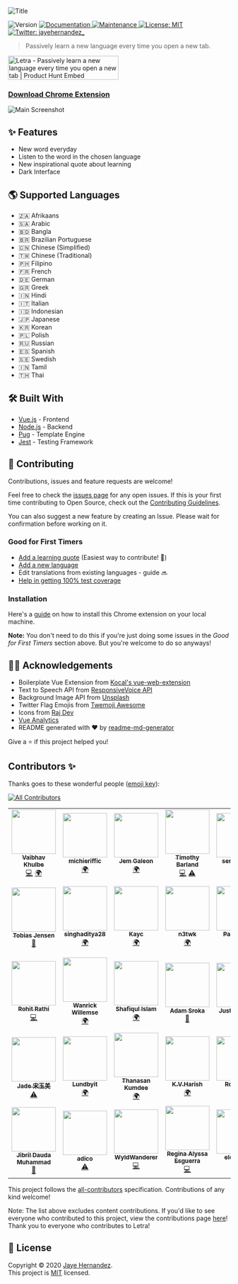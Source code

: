 ![Title](docs/screenshots/title.png)

<p>
  <img alt="Version" src="https://img.shields.io/badge/version-1.0.11-blue.svg?cacheSeconds=2592000" />
  <a href="https://github.com/jayehernandez/letra#readme" target="_blank">
    <img alt="Documentation" src="https://img.shields.io/badge/documentation-yes-brightgreen.svg" />
  </a>
  <a href="https://github.com/jayehernandez/letra/graphs/commit-activity" target="_blank">
    <img alt="Maintenance" src="https://img.shields.io/badge/Maintained%3F-yes-green.svg" />
  </a>
  <a href="https://github.com/jayehernandez/letra-extension/blob/master/LICENSE" target="_blank">
    <img alt="License: MIT" src="https://img.shields.io/github/license/jayehernandez/letra-extension" />
  </a>
  <a href="https://twitter.com/jayehernandez_" target="_blank">
    <img alt="Twitter: jayehernandez_" src="https://img.shields.io/twitter/follow/jayehernandez_.svg?style=social" />
  </a>
</p>

> Passively learn a new language every time you open a new tab.

<a href="https://www.producthunt.com/posts/letra-2?utm_source=badge-featured&utm_medium=badge&utm_souce=badge-letra-2" target="_blank"><img src="https://api.producthunt.com/widgets/embed-image/v1/featured.svg?post_id=196571&theme=light" alt="Letra - Passively learn a new language every time you open a new tab | Product Hunt Embed" style="width: 250px; height: 54px;" width="250px" height="54px" /></a>

### [Download Chrome Extension](https://chrome.google.com/webstore/detail/letra/cjodkkjokggcaeacdhjliobekbnnmoio)

![Main Screenshot](docs/screenshots/main_screenshot.png)

## ✨ Features

- New word everyday
- Listen to the word in the chosen language
- New inspirational quote about learning
- Dark Interface

## 🌎 Supported Languages

- 🇿🇦 Afrikaans
- 🇸🇦 Arabic
- 🇧🇩 Bangla
- 🇧🇷 Brazilian Portuguese
- 🇨🇳 Chinese (Simplified)
- 🇹🇼 Chinese (Traditional)
- 🇵🇭 Filipino
- 🇫🇷 French
- 🇩🇪 German
- 🇬🇷 Greek
- 🇮🇳 Hindi
- 🇮🇹 Italian
- 🇮🇩 Indonesian
- 🇯🇵 Japanese
- 🇰🇷 Korean
- 🇵🇱 Polish
- 🇷🇺 Russian
- 🇪🇸 Spanish
- 🇸🇪 Swedish
- 🇮🇳 Tamil
- 🇹🇭 Thai

## 🛠 Built With

- [Vue.js](https://vuejs.org/) - Frontend
- [Node.js](https://nodejs.org/en/) - Backend
- [Pug](https://pugjs.org/api/getting-started.html) - Template Engine
- [Jest](https://jestjs.io/) - Testing Framework

## 🤝 Contributing

Contributions, issues and feature requests are welcome!<br />

Feel free to check the [issues page](https://github.com/jayehernandez/letra-extension/issues) for any open issues. If this is your first time contributing to Open Source, check out the [Contributing Guidelines](https://github.com/jayehernandez/letra-extension/blob/master/docs/how_to_contribute.md).

You can also suggest a new feature by creating an Issue. Please wait for confirmation before working on it.

### Good for First Timers

- [Add a learning quote](https://github.com/jayehernandez/letra-extension/blob/master/docs/new_quote.md) (Easiest way to contribute! 🚀)
- [Add a new language](https://github.com/jayehernandez/letra-extension/blob/master/docs/new_language.md)
- Edit translations from existing languages - guide 🔜
- [Help in getting 100% test coverage](https://github.com/jayehernandez/letra-extension/blob/master/docs/testing_guidelines.md)

### Installation

Here's a [guide](https://github.com/jayehernandez/letra-extension/blob/master/docs/how_to_install.md) on how to install this Chrome extension on your local machine.

**Note:** You don't need to do this if you're just doing some issues in the _Good for First Timers_ section above. But you're welcome to do so anyways!

## 🙏🏻 Acknowledgements

- Boilerplate Vue Extension from [Kocal's vue-web-extension](https://github.com/Kocal/vue-web-extension)
- Text to Speech API from [ResponsiveVoice API](https://responsivevoice.org/api/)
- Background Image API from [Unsplash](https://unsplash.com/developers)
- Twitter Flag Emojis from [Twemoji Awesome](https://github.com/ellekasai/twemoji-awesome)
- Icons from [Raj Dev](https://freeicons.io/profile/714)
- [Vue Analytics](https://github.com/MatteoGabriele/vue-analytics)
- README generated with ❤️ by [readme-md-generator](https://github.com/kefranabg/readme-md-generator)

Give a ⭐️ if this project helped you!

## Contributors ✨

Thanks goes to these wonderful people ([emoji key](https://allcontributors.org/docs/en/emoji-key)):

<!-- ALL-CONTRIBUTORS-BADGE:START - Do not remove or modify this section -->
[![All Contributors](https://img.shields.io/badge/all_contributors-47-orange.svg?style=flat-square)](#contributors-)
<!-- ALL-CONTRIBUTORS-BADGE:END -->

<!-- ALL-CONTRIBUTORS-LIST:START - Do not remove or modify this section -->
<!-- prettier-ignore-start -->
<!-- markdownlint-disable -->
<table>
  <tr>
    <td align="center"><a href="https://about.me/vaibhav_khulbe"><img src="https://avatars0.githubusercontent.com/u/11731837?v=4" width="100px;" alt=""/><br /><sub><b>Vaibhav Khulbe</b></sub></a><br /><a href="https://github.com/jayehernandez/letra-extension/commits?author=Kvaibhav01" title="Code">💻</a> <a href="#translation-Kvaibhav01" title="Translation">🌍</a></td>
    <td align="center"><a href="https://github.com/michieriffic"><img src="https://avatars1.githubusercontent.com/u/12575688?v=4" width="100px;" alt=""/><br /><sub><b>michieriffic</b></sub></a><br /><a href="#translation-michieriffic" title="Translation">🌍</a></td>
    <td align="center"><a href="http://jemgaleon.github.io"><img src="https://avatars0.githubusercontent.com/u/10969278?v=4" width="100px;" alt=""/><br /><sub><b>Jem Galeon</b></sub></a><br /><a href="#translation-jemgaleon" title="Translation">🌍</a></td>
    <td align="center"><a href="https://github.com/tbarland77"><img src="https://avatars2.githubusercontent.com/u/15313520?v=4" width="100px;" alt=""/><br /><sub><b>Timothy Barland</b></sub></a><br /><a href="https://github.com/jayehernandez/letra-extension/commits?author=tbarland77" title="Code">💻</a> <a href="https://github.com/jayehernandez/letra-extension/commits?author=tbarland77" title="Tests">⚠️</a></td>
    <td align="center"><a href="https://github.com/seryafarma"><img src="https://avatars0.githubusercontent.com/u/3274071?v=4" width="100px;" alt=""/><br /><sub><b>seryafarma</b></sub></a><br /><a href="#translation-seryafarma" title="Translation">🌍</a></td>
    <td align="center"><a href="https://www.linkedin.com/in/dexter-dacanay-028a0249/"><img src="https://avatars2.githubusercontent.com/u/6574725?v=4" width="100px;" alt=""/><br /><sub><b>Dexter L. Dacanay</b></sub></a><br /><a href="#translation-dacster13" title="Translation">🌍</a></td>
    <td align="center"><a href="http://linkedin.com/in/danaredena"><img src="https://avatars3.githubusercontent.com/u/25056256?v=4" width="100px;" alt=""/><br /><sub><b>Dana Kathleen Redeña</b></sub></a><br /><a href="#translation-danaredena" title="Translation">🌍</a></td>
    <td align="center"><a href="https://github.com/aynfrancesco06"><img src="https://avatars1.githubusercontent.com/u/56792014?v=4" width="100px;" alt=""/><br /><sub><b>Saint King Alm</b></sub></a><br /><a href="#translation-aynfrancesco06" title="Translation">🌍</a></td>
    <td align="center"><a href="http://kimberrypi.me"><img src="https://avatars2.githubusercontent.com/u/20434382?v=4" width="100px;" alt=""/><br /><sub><b>Kim Santos Morano</b></sub></a><br /><a href="#translation-kimberrypi" title="Translation">🌍</a> <a href="https://github.com/jayehernandez/letra-extension/commits?author=kimberrypi" title="Code">💻</a></td>
    <td align="center"><a href="https://github.com/jkfliu"><img src="https://avatars0.githubusercontent.com/u/38794392?v=4" width="100px;" alt=""/><br /><sub><b>Jason Liu</b></sub></a><br /><a href="#translation-jkfliu" title="Translation">🌍</a></td>
  </tr>
  <tr>
    <td align="center"><a href="https://github.com/tobias1012"><img src="https://avatars2.githubusercontent.com/u/29657183?v=4" width="100px;" alt=""/><br /><sub><b>Tobias Jensen</b></sub></a><br /><a href="https://github.com/jayehernandez/letra-extension/commits?author=tobias1012" title="Documentation">📖</a></td>
    <td align="center"><a href="https://github.com/singhaditya28"><img src="https://avatars3.githubusercontent.com/u/66196917?v=4" width="100px;" alt=""/><br /><sub><b>singhaditya28</b></sub></a><br /><a href="#translation-singhaditya28" title="Translation">🌍</a></td>
    <td align="center"><a href="https://github.com/kaycmendes"><img src="https://avatars1.githubusercontent.com/u/38755587?v=4" width="100px;" alt=""/><br /><sub><b>Kayc</b></sub></a><br /><a href="#translation-kaycmendes" title="Translation">🌍</a></td>
    <td align="center"><a href="https://github.com/n3twk"><img src="https://avatars3.githubusercontent.com/u/13373399?v=4" width="100px;" alt=""/><br /><sub><b>n3twk</b></sub></a><br /><a href="#translation-n3twk" title="Translation">🌍</a></td>
    <td align="center"><a href="https://github.com/Philippians-4-13"><img src="https://avatars2.githubusercontent.com/u/66440894?v=4" width="100px;" alt=""/><br /><sub><b>Pablo Park</b></sub></a><br /><a href="#translation-Philippians-4-13" title="Translation">🌍</a></td>
    <td align="center"><a href="https://github.com/notorious-sobriety"><img src="https://avatars2.githubusercontent.com/u/990640?v=4" width="100px;" alt=""/><br /><sub><b>Kate</b></sub></a><br /><a href="#translation-notorious-sobriety" title="Translation">🌍</a></td>
    <td align="center"><a href="http://aragoncodes.com"><img src="https://avatars1.githubusercontent.com/u/49354167?v=4" width="100px;" alt=""/><br /><sub><b>Kevin Aragon</b></sub></a><br /><a href="https://github.com/jayehernandez/letra-extension/commits?author=AragonCodes" title="Tests">⚠️</a></td>
    <td align="center"><a href="https://medium.com/@gautham"><img src="https://avatars1.githubusercontent.com/u/6588002?v=4" width="100px;" alt=""/><br /><sub><b>Gautham D N</b></sub></a><br /><a href="#translation-gauthamdn" title="Translation">🌍</a></td>
    <td align="center"><a href="https://www.linkedin.com/in/harsh-patel-270698/"><img src="https://avatars0.githubusercontent.com/u/32677465?v=4" width="100px;" alt=""/><br /><sub><b>Harsh Patel</b></sub></a><br /><a href="https://github.com/jayehernandez/letra-extension/pulls?q=is%3Apr+reviewed-by%3AHarshPatel270698" title="Reviewed Pull Requests">👀</a> <a href="https://github.com/jayehernandez/letra-extension/commits?author=HarshPatel270698" title="Documentation">📖</a></td>
    <td align="center"><a href="https://www.jebble.nl"><img src="https://avatars2.githubusercontent.com/u/1397260?v=4" width="100px;" alt=""/><br /><sub><b>Jeffrey von Grumbkow</b></sub></a><br /><a href="#translation-Jebble" title="Translation">🌍</a></td>
  </tr>
  <tr>
    <td align="center"><a href="https://rathirohit.github.io"><img src="https://avatars0.githubusercontent.com/u/22729516?v=4" width="100px;" alt=""/><br /><sub><b>Rohit Rathi</b></sub></a><br /><a href="https://github.com/jayehernandez/letra-extension/commits?author=RathiRohit" title="Code">💻</a></td>
    <td align="center"><a href="https://github.com/Wanrick"><img src="https://avatars3.githubusercontent.com/u/48117432?v=4" width="100px;" alt=""/><br /><sub><b>Wanrick Willemse</b></sub></a><br /><a href="#translation-Wanrick" title="Translation">🌍</a></td>
    <td align="center"><a href="http://www.meghsohor.com"><img src="https://avatars2.githubusercontent.com/u/13042947?v=4" width="100px;" alt=""/><br /><sub><b>Shafiqul Islam</b></sub></a><br /><a href="#translation-meghsohor" title="Translation">🌍</a></td>
    <td align="center"><a href="http://adamsroka.io"><img src="https://avatars2.githubusercontent.com/u/45038919?v=4" width="100px;" alt=""/><br /><sub><b>Adam Sroka</b></sub></a><br /><a href="https://github.com/jayehernandez/letra-extension/commits?author=adam-sroka" title="Documentation">📖</a></td>
    <td align="center"><a href="https://github.com/justinhhorner"><img src="https://avatars2.githubusercontent.com/u/4635843?v=4" width="100px;" alt=""/><br /><sub><b>Justin Horner</b></sub></a><br /><a href="https://github.com/jayehernandez/letra-extension/commits?author=justinhhorner" title="Documentation">📖</a> <a href="https://github.com/jayehernandez/letra-extension/commits?author=justinhhorner" title="Tests">⚠️</a></td>
    <td align="center"><a href="https://github.com/king-11"><img src="https://avatars1.githubusercontent.com/u/52061363?v=4" width="100px;" alt=""/><br /><sub><b>Lakshya Singh</b></sub></a><br /><a href="https://github.com/jayehernandez/letra-extension/commits?author=king-11" title="Tests">⚠️</a></td>
    <td align="center"><a href="https://ciaran.co.za"><img src="https://avatars0.githubusercontent.com/u/51886151?v=4" width="100px;" alt=""/><br /><sub><b>Ciaran</b></sub></a><br /><a href="https://github.com/jayehernandez/letra-extension/commits?author=knightspore" title="Documentation">📖</a></td>
    <td align="center"><a href="https://github.com/ponickkhan"><img src="https://avatars2.githubusercontent.com/u/6341503?v=4" width="100px;" alt=""/><br /><sub><b>Md.Rafiuzzaman Khan</b></sub></a><br /><a href="https://github.com/jayehernandez/letra-extension/commits?author=ponickkhan" title="Documentation">📖</a></td>
    <td align="center"><a href="https://github.com/singleparadox"><img src="https://avatars1.githubusercontent.com/u/29853589?v=4" width="100px;" alt=""/><br /><sub><b>singleparadox</b></sub></a><br /><a href="https://github.com/jayehernandez/letra-extension/commits?author=singleparadox" title="Code">💻</a></td>
    <td align="center"><a href="https://github.com/vanestorz"><img src="https://avatars2.githubusercontent.com/u/22366158?v=4" width="100px;" alt=""/><br /><sub><b>Andhika Haeruman Santoso</b></sub></a><br /><a href="https://github.com/jayehernandez/letra-extension/commits?author=vanestorz" title="Tests">⚠️</a></td>
  </tr>
  <tr>
    <td align="center"><a href="https://github.com/hjades"><img src="https://avatars2.githubusercontent.com/u/9104658?v=4" width="100px;" alt=""/><br /><sub><b>Jade 宋玉美</b></sub></a><br /><a href="https://github.com/jayehernandez/letra-extension/commits?author=hjades" title="Tests">⚠️</a></td>
    <td align="center"><a href="https://github.com/Lundbyit"><img src="https://avatars1.githubusercontent.com/u/12132166?v=4" width="100px;" alt=""/><br /><sub><b>Lundbyit</b></sub></a><br /><a href="#translation-Lundbyit" title="Translation">🌍</a></td>
    <td align="center"><a href="https://github.com/itzmeowww"><img src="https://avatars1.githubusercontent.com/u/28824919?v=4" width="100px;" alt=""/><br /><sub><b>Thanasan Kumdee</b></sub></a><br /><a href="#translation-itzmeowww" title="Translation">🌍</a></td>
    <td align="center"><a href="https://github.com/kvharish"><img src="https://avatars3.githubusercontent.com/u/21171081?v=4" width="100px;" alt=""/><br /><sub><b>K.V.Harish</b></sub></a><br /><a href="#translation-kvharish" title="Translation">🌍</a></td>
    <td align="center"><a href="https://github.com/therohitdas"><img src="https://avatars2.githubusercontent.com/u/43847374?v=4" width="100px;" alt=""/><br /><sub><b>Rohit Das</b></sub></a><br /><a href="https://github.com/jayehernandez/letra-extension/commits?author=therohitdas" title="Code">💻</a></td>
    <td align="center"><a href="http://damianszczypka.com"><img src="https://avatars2.githubusercontent.com/u/33627666?v=4" width="100px;" alt=""/><br /><sub><b>Damian Szczypka</b></sub></a><br /><a href="#translation-sthiepaan" title="Translation">🌍</a></td>
    <td align="center"><a href="https://github.com/Koddi-Evangelista"><img src="https://avatars0.githubusercontent.com/u/70675656?v=4" width="100px;" alt=""/><br /><sub><b>Koddi Evangelista</b></sub></a><br /><a href="#translation-Koddi-Evangelista" title="Translation">🌍</a></td>
    <td align="center"><a href="https://github.com/PulkitAgg"><img src="https://avatars1.githubusercontent.com/u/17783893?v=4" width="100px;" alt=""/><br /><sub><b>Pulkit Aggarwal</b></sub></a><br /><a href="https://github.com/jayehernandez/letra-extension/commits?author=PulkitAgg" title="Tests">⚠️</a></td>
    <td align="center"><a href="https://linhnguyen.dev"><img src="https://avatars3.githubusercontent.com/u/46255649?v=4" width="100px;" alt=""/><br /><sub><b>Linh Nguyen</b></sub></a><br /><a href="https://github.com/jayehernandez/letra-extension/commits?author=bobsany16" title="Tests">⚠️</a></td>
    <td align="center"><a href="https://www.technetex.com"><img src="https://avatars2.githubusercontent.com/u/44941663?v=4" width="100px;" alt=""/><br /><sub><b>Margu</b></sub></a><br /><a href="#translation-Margu86" title="Translation">🌍</a></td>
  </tr>
  <tr>
    <td align="center"><a href="https://github.com/mdjibril"><img src="https://avatars1.githubusercontent.com/u/34494733?v=4" width="100px;" alt=""/><br /><sub><b>Jibril Dauda Muhammad</b></sub></a><br /><a href="https://github.com/jayehernandez/letra-extension/commits?author=mdjibril" title="Documentation">📖</a></td>
    <td align="center"><a href="http://adico.tech"><img src="https://avatars0.githubusercontent.com/u/5412270?v=4" width="100px;" alt=""/><br /><sub><b>adico</b></sub></a><br /><a href="https://github.com/jayehernandez/letra-extension/commits?author=adico1" title="Tests">⚠️</a></td>
    <td align="center"><a href="https://github.com/WyldWanderer"><img src="https://avatars0.githubusercontent.com/u/44330121?v=4" width="100px;" alt=""/><br /><sub><b>WyldWanderer</b></sub></a><br /><a href="https://github.com/jayehernandez/letra-extension/commits?author=WyldWanderer" title="Code">💻</a></td>
    <td align="center"><a href="https://github.com/reginaalyssa"><img src="https://avatars2.githubusercontent.com/u/14865943?v=4" width="100px;" alt=""/><br /><sub><b>Regina Alyssa Esguerra</b></sub></a><br /><a href="https://github.com/jayehernandez/letra-extension/commits?author=reginaalyssa" title="Code">💻</a></td>
    <td align="center"><a href="https://github.com/elenakout"><img src="https://avatars2.githubusercontent.com/u/43803990?v=4" width="100px;" alt=""/><br /><sub><b>elenakout</b></sub></a><br /><a href="#translation-elenakout" title="Translation">🌍</a></td>
    <td align="center"><a href="https://github.com/j4ckofalltrades"><img src="https://avatars1.githubusercontent.com/u/1442368?v=4" width="100px;" alt=""/><br /><sub><b>Jordan Duabe</b></sub></a><br /><a href="https://github.com/jayehernandez/letra-extension/commits?author=j4ckofalltrades" title="Tests">⚠️</a></td>
    <td align="center"><a href="http://fanlan1210.github.io"><img src="https://avatars1.githubusercontent.com/u/22187384?v=4" width="100px;" alt=""/><br /><sub><b>Fanlan</b></sub></a><br /><a href="#translation-fanlan1210" title="Translation">🌍</a></td>
  </tr>
</table>

<!-- markdownlint-enable -->
<!-- prettier-ignore-end -->
<!-- ALL-CONTRIBUTORS-LIST:END -->

This project follows the [all-contributors](https://github.com/all-contributors/all-contributors) specification. Contributions of any kind welcome!

Note: The list above excludes content contributions. If you'd like to see everyone who contributed to this project, view the contributions page [here](https://github.com/jayehernandez/letra-extension/graphs/contributors)! Thank you to everyone who contributes to Letra!

## 📝 License

Copyright © 2020 [Jaye Hernandez](https://github.com/jayehernandez).<br />
This project is [MIT](https://github.com/jayehernandez/letra-extension/blob/master/LICENSE) licensed.
